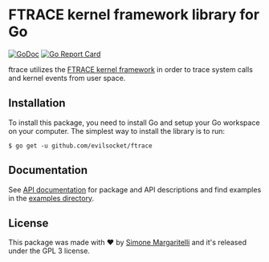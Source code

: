 # FTRACE kernel framework library for Go

[![GoDoc](https://godoc.org/github.com/evilsocket/ftrace?status.svg)](https://godoc.org/github.com/evilsocket/ftrace) [![Go Report Card](https://goreportcard.com/badge/github.com/evilsocket/ftrace)](https://goreportcard.com/report/github.com/evilsocket/ftrace)

ftrace utilizes the [FTRACE kernel framework](https://www.kernel.org/doc/Documentation/trace/ftrace.txt) in order to trace system calls and kernel events from user space. 

Installation
------------

To install this package, you need to install Go and setup your Go workspace on your computer. The simplest way to install the library is to run:

```
$ go get -u github.com/evilsocket/ftrace
```

Documentation
-------------

See [API documentation](https://godoc.org/github.com/evilsocket/ftrace) for package and API descriptions and find examples in the [examples directory](examples/).

License
-------

This package was made with ♥  by [Simone Margaritelli](https://www.evilsocket.net/) and it's released under the GPL 3 license.
